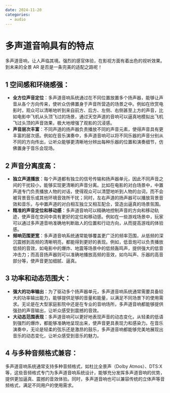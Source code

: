 ```yaml
---
date: 2024-11-20
categories:
  - audio
---
```


# 多声道音响具有的特点
多声道音响，让人声临其境。强烈的感官体验，在影视方面有着出色的视听效果。到未来的全景 AR 是否是一条完美的适配之路呢！
<!-- more -->

## 1 空间感和环绕感强：
* **全方位声音定位**：多声道音响系统通过在不同位置放置多个扬声器，能够让声音从各个方向传来，使听众仿佛置身于声音所营造的场景之中。例如在欣赏电影时，观众可以清晰地听到来自前方、后方、左侧、右侧甚至上方的声音，比如电影中飞机从头顶飞过的场景，通过天空声道的音响可以逼真地模拟出飞机飞过头顶的声音效果，极大地增强了观影的沉浸感。
* **声音层次丰富**：不同声道的扬声器负责播放不同的声音元素，使得声音具有更丰富的层次感。例如在音乐演奏中，多声道音响可以将不同乐器的声音分别从不同的方向传出，让听众能够更清晰地分辨出每种乐器的位置和演奏细节，仿佛置身于音乐会现场。

## 2 声音分离度高：
* **独立声道播放**：每个声道都有独立的信号传输和扬声器单元，因此不同声音之间的干扰较小，能够实现更清晰的声音分离。比如在电影的对白场景中，中置声道专门负责播放人物的对话，使得观众可以清楚地听到人物的台词，而不会被背景音乐或其他环境音效所干扰；同时，左右声道的扬声器可以播放背景音效和音乐，与中置声道的对白相互独立又相互配合，营造出逼真的场景氛围。
* **精准的声音定位和移动感**：多声道音响可以精确地控制声音的方向和移动轨迹，使声音在空间中具有更好的定位和移动感。例如在一些游戏场景中，玩家可以通过多声道音响准确地判断敌人的位置和行动方向，从而提高游戏的体验感。
* **频响范围更宽**：多声道音响系统通常能够覆盖更广泛的频率范围，从低频的深沉震撼到高频的清晰明亮，都能得到更好的表现。例如，低音炮可以负责播放低频的音效，如电影中的爆炸、地震等场景中的低频轰鸣声，提供强大的低音冲击力；而高音扬声器则可以准确地播放高频的音效，如鸟叫声、乐器的高音部分等，使声音更加细腻、逼真。

## 3 功率和动态范围大：
* **强大的功率输出**：为了驱动多个扬声器单元，多声道音响系统通常需要具备较大的功率输出能力，能够提供足够的音量和能量，以满足不同场景下的使用需求。无论是在大型家庭影院中还是在专业的音响场所，多声道音响都能够提供强劲的声音输出，让听众感受到震撼的音效。
* **大动态范围表现**：多声道音响可以更好地表现声音的动态变化，从轻柔的低语到强烈的爆炸，都能够准确地呈现出来，使声音更具表现力和感染力。在音乐演奏中，无论是轻柔的弦乐还是激昂的鼓乐，多声道音响都能够完美地展现出音乐的动态变化，让听众感受到音乐的魅力。

## 4 与多种音频格式兼容：

多声道音响系统通常支持多种音频格式，如杜比全景声（Dolby Atmos）、DTS:X 等，这些音频格式专门为多声道音响系统设计，能够充分发挥多声道音响的优势，提供更加逼真、震撼的音效体验。同时，多声道音响也可以兼容传统的立体声等音频格式，满足不同用户的使用需求。